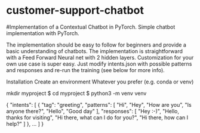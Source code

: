 # customer-support-chatbot
#Implementation of a Contextual Chatbot in PyTorch.
Simple chatbot implementation with PyTorch.

The implementation should be easy to follow for beginners and provide a basic understanding of chatbots.
The implementation is straightforward with a Feed Forward Neural net with 2 hidden layers.
Customization for your own use case is super easy. Just modify intents.json with possible patterns and responses and re-run the training (see below for more info).

Installation
Create an environment
Whatever you prefer (e.g. conda or venv)

mkdir myproject
$ cd myproject
$ python3 -m venv venv






{
  "intents": [
    {
      "tag": "greeting",
      "patterns": [
         "Hi",
        "Hey",
        "How are you",
        "Is anyone there?",
        "Hello",
        "Good day"
      ],
      "responses": [
        "Hey :-)",
        "Hello, thanks for visiting",
        "Hi there, what can I do for you?",
        "Hi there, how can I help?"
      ]
    },
    ...
  ]
}







